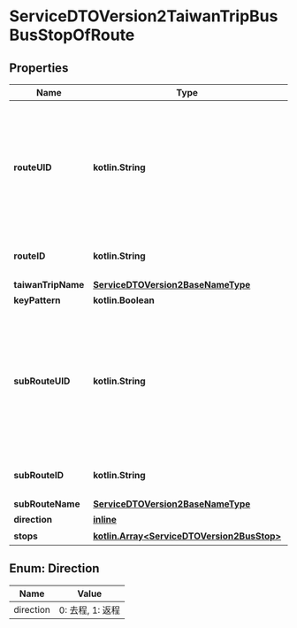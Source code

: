 
# ServiceDTOVersion2TaiwanTripBusBusStopOfRoute

## Properties
Name | Type | Description | Notes
------------ | ------------- | ------------- | -------------
**routeUID** | **kotlin.String** | 路線唯一識別代碼，規則為 {業管機關代碼} + {RouteID}，其中 {業管機關代碼} 可於Authority API中的AuthorityCode欄位查詢 | 
**routeID** | **kotlin.String** | 地區既用中之路線代碼(為原資料內碼) | 
**taiwanTripName** | [**ServiceDTOVersion2BaseNameType**](ServiceDTOVersion2BaseNameType.md) |  | 
**keyPattern** | **kotlin.Boolean** | 是否為主路線 | 
**subRouteUID** | **kotlin.String** | 子路線唯一識別代碼，規則為 {業管機關代碼} + {SubRouteID}，其中 {業管機關代碼} 可於Authority API中的AuthorityCode欄位查詢 | 
**subRouteID** | **kotlin.String** | 地區既用中之子路線代碼(為原資料內碼) | 
**subRouteName** | [**ServiceDTOVersion2BaseNameType**](ServiceDTOVersion2BaseNameType.md) |  | 
**direction** | [**inline**](#DirectionEnum) | 去返程 | 
**stops** | [**kotlin.Array&lt;ServiceDTOVersion2BusStop&gt;**](ServiceDTOVersion2BusStop.md) | 所有經過站牌 | 


<a name="DirectionEnum"></a>
## Enum: Direction
Name | Value
---- | -----
direction | 0: 去程, 1: 返程



